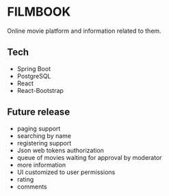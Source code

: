 # FILMBOOK

Online movie platform and information related to them.

## Tech

- Spring Boot
- PostgreSQL
- React
- React-Bootstrap

## Future release

- paging support
- searching by name
- registering support
- Json web tokens authorization
- queue of movies waiting for approval by moderator
- more information
- UI customized to user permissions
- rating
- comments

